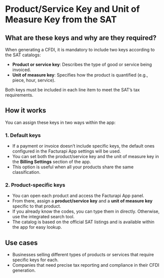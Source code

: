 # Product/Service Key and Unit of Measure Key from the SAT

## **What are these keys and why are they required?**  
When generating a CFDI, it is mandatory to include two keys according to the SAT catalogs:

- **Product or service key**: Describes the type of good or service being invoiced.
- **Unit of measure key**: Specifies how the product is quantified (e.g., piece, hour, service).

Both keys must be included in each line item to meet the SAT’s tax requirements.

## **How it works**  
You can assign these keys in two ways within the app:

### 1. Default keys  
- If a payment or invoice doesn’t include specific keys, the default ones configured in the Facturapi App settings will be used.
- You can set both the product/service key and the unit of measure key in the **Billing Settings** section of the app.
- This option is useful when all your products share the same classification.

### 2. Product-specific keys  
- You can open each product and access the Facturapi App panel.
- From there, assign a **product/service key** and a **unit of measure key** specific to that product.
- If you already know the codes, you can type them in directly. Otherwise, use the integrated search tool.
- The catalog is based on the official SAT listings and is available within the app for easy lookup.

## **Use cases**  
- Businesses selling different types of products or services that require specific keys for each.
- Companies that need precise tax reporting and compliance in their CFDI generation.
